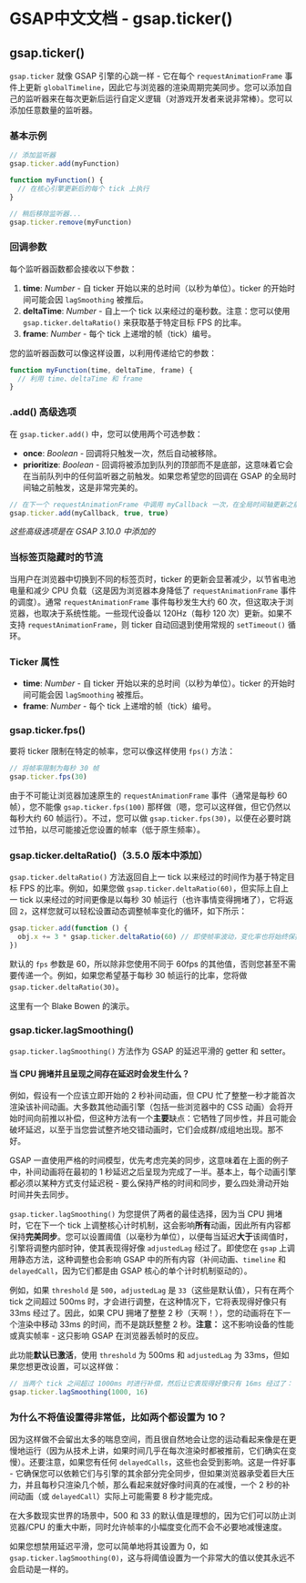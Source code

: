 # GSAP中文文档 - gsap.ticker()

## gsap.ticker()

`gsap.ticker` 就像 GSAP 引擎的心跳一样 - 它在每个 `requestAnimationFrame` 事件上更新 `globalTimeline`，因此它与浏览器的渲染周期完美同步。您可以添加自己的监听器来在每次更新后运行自定义逻辑（对游戏开发者来说非常棒）。您可以添加任意数量的监听器。

### 基本示例

```javascript
// 添加监听器
gsap.ticker.add(myFunction)

function myFunction() {
  // 在核心引擎更新后的每个 tick 上执行
}

// 稍后移除监听器...
gsap.ticker.remove(myFunction)
```

### 回调参数

每个监听器函数都会接收以下参数：

1. **time**: _Number_ - 自 ticker 开始以来的总时间（以秒为单位）。ticker 的开始时间可能会因 `lagSmoothing` 被推后。
2. **deltaTime**: _Number_ - 自上一个 tick 以来经过的毫秒数。注意：您可以使用 `gsap.ticker.deltaRatio()` 来获取基于特定目标 FPS 的比率。
3. **frame**: _Number_ - 每个 tick 上递增的帧（tick）编号。

您的监听器函数可以像这样设置，以利用传递给它的参数：

```javascript
function myFunction(time, deltaTime, frame) {
  // 利用 time、deltaTime 和 frame
}
```

### .add() 高级选项

在 `gsap.ticker.add()` 中，您可以使用两个可选参数：

- **once**: _Boolean_ - 回调将只触发一次，然后自动被移除。
- **prioritize**: _Boolean_ - 回调将被添加到队列的顶部而不是底部，这意味着它会在当前队列中的任何监听器之前触发。如果您希望您的回调在 GSAP 的全局时间轴之前触发，这是非常完美的。

```javascript
// 在下一个 requestAnimationFrame 中调用 myCallback 一次，在全局时间轴更新之前。
gsap.ticker.add(myCallback, true, true)
```

_这些高级选项是在 GSAP 3.10.0 中添加的_

### 当标签页隐藏时的节流

当用户在浏览器中切换到不同的标签页时，ticker 的更新会显著减少，以节省电池电量和减少 CPU 负载（这是因为浏览器本身降低了 `requestAnimationFrame` 事件的调度）。通常 `requestAnimationFrame` 事件每秒发生大约 60 次，但这取决于浏览器，也取决于系统性能。一些现代设备以 120Hz（每秒 120 次）更新。如果不支持 `requestAnimationFrame`，则 ticker 自动回退到使用常规的 `setTimeout()` 循环。

### Ticker 属性

- **time**: _Number_ - 自 ticker 开始以来的总时间（以秒为单位）。ticker 的开始时间可能会因 `lagSmoothing` 被推后。
- **frame**: _Number_ - 每个 tick 上递增的帧（tick）编号。

### gsap.ticker.fps()

要将 ticker 限制在特定的帧率，您可以像这样使用 `fps()` 方法：

```javascript
// 将帧率限制为每秒 30 帧
gsap.ticker.fps(30)
```

由于不可能让浏览器加速原生的 `requestAnimationFrame` 事件（通常是每秒 60 帧），您不能像 `gsap.ticker.fps(100)` 那样做（嗯，您可以这样做，但它仍然以每秒大约 60 帧运行）。不过，您可以做 `gsap.ticker.fps(30)`，以便在必要时跳过节拍，以尽可能接近您设置的帧率（低于原生频率）。

### gsap.ticker.deltaRatio()（3.5.0 版本中添加）

`gsap.ticker.deltaRatio()` 方法返回自上一 tick 以来经过的时间作为基于特定目标 FPS 的比率。例如，如果您做 `gsap.ticker.deltaRatio(60)`，但实际上自上一 tick 以来经过的时间更像是以每秒 30 帧运行（也许事情变得拥堵了），它将返回 `2`，这样您就可以轻松设置动态调整帧率变化的循环，如下所示：

```javascript
gsap.ticker.add(function () {
  obj.x += 3 * gsap.ticker.deltaRatio(60) // 即使帧率波动，变化率也将始终保持一致
})
```

默认的 `fps` 参数是 60，所以除非您使用不同于 60fps 的其他值，否则您甚至不需要传递一个。例如，如果您希望基于每秒 30 帧运行的比率，您将做 `gsap.ticker.deltaRatio(30)`。

这里有一个 Blake Bowen 的演示。

### gsap.ticker.lagSmoothing()

`gsap.ticker.lagSmoothing()` 方法作为 GSAP 的延迟平滑的 getter 和 setter。

#### 当 CPU 拥堵并且呈现之间存在延迟时会发生什么？

例如，假设有一个应该立即开始的 2 秒补间动画，但 CPU 忙了整整一秒才能首次渲染该补间动画。大多数其他动画引擎（包括一些浏览器中的 CSS 动画）会将开始时间向前推以补偿，但这种方法有一个**主要**缺点：它牺牲了同步性，并且可能会破坏延迟，以至于当您尝试整齐地交错动画时，它们会成群/成组地出现。那不好。

GSAP 一直使用严格的时间模型，优先考虑完美的同步，这意味着在上面的例子中，补间动画将在最初的 1 秒延迟之后呈现为完成了一半。基本上，每个动画引擎都必须以某种方式支付延迟税 - 要么保持严格的时间和同步，要么四处滑动开始时间并失去同步。

`gsap.ticker.lagSmoothing()` 为您提供了两者的最佳选择，因为当 CPU 拥堵时，它在下一个 tick 上调整核心计时机制，这会影响**所有**动画，因此所有内容都保持**完美同步**。您可以设置阈值（以毫秒为单位），以便每当延迟**大于**该阈值时，引擎将调整内部时钟，使其表现得好像 `adjustedLag` 经过了。即使您在 `gsap` 上调用静态方法，这种调整也会影响 GSAP 中的所有内容（补间动画、`timeline` 和 `delayedCall`，因为它们都是由 GSAP 核心的单个计时机制驱动的）。

例如，如果 `threshold` 是 `500`，`adjustedLag` 是 `33`（这些是默认值），只有在两个 tick 之间超过 500ms 时，才会进行调整，在这种情况下，它将表现得好像只有 33ms 经过了。因此，如果 CPU 拥堵了整整 2 秒（天啊！），您的动画将在下一个渲染中移动 33ms 的时间，而不是跳跃整整 2 秒。**注意：** 这不影响设备的性能或真实帧率 - 这只影响 GSAP 在浏览器丢帧时的反应。

此功能**默认已激活**，使用 `threshold` 为 500ms 和 `adjustedLag` 为 33ms，但如果您想更改设置，可以这样做：

```javascript
// 当两个 tick 之间超过 1000ms 时进行补偿，然后让它表现得好像只有 16ms 经过了：
gsap.ticker.lagSmoothing(1000, 16)
```

### 为什么不将值设置得非常低，比如两个都设置为 10？

因为这样做不会留出太多的喘息空间，而且很自然地会让您的运动看起来像是在更慢地运行（因为从技术上讲，如果时间几乎在每次渲染时都被推前，它们确实在变慢）。还要注意，如果您有任何 `delayedCalls`，这些也会受到影响。这是一件好事 - 它确保您可以依赖它们与引擎的其余部分完全同步，但如果浏览器承受着巨大压力，并且每秒只渲染几个帧，那么看起来就好像时间真的在减慢，一个 2 秒的补间动画（或 `delayedCall`）实际上可能需要 8 秒才能完成。

在大多数现实世界的场景中，500 和 33 的默认值是理想的，因为它们可以防止浏览器/CPU 的重大中断，同时允许帧率的小幅度变化而不会不必要地减慢速度。

如果您想禁用延迟平滑，您可以简单地将其设置为 0，如 `gsap.ticker.lagSmoothing(0)`，这与将阈值设置为一个非常大的值以使其永远不会启动是一样的。
